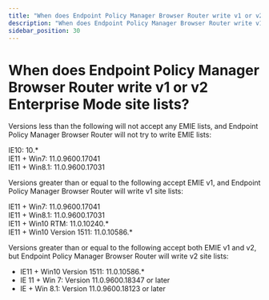 ```yaml
---
title: "When does Endpoint Policy Manager Browser Router write v1 or v2 Enterprise Mode site lists?"
description: "When does Endpoint Policy Manager Browser Router write v1 or v2 Enterprise Mode site lists?"
sidebar_position: 30
---
```


# When does Endpoint Policy Manager Browser Router write v1 or v2 Enterprise Mode site lists?

Versions less than the following will not accept any EMIE lists, and Endpoint Policy Manager Browser
Router will not try to write EMIE lists:

IE10: 10.\*  
IE11 + Win7: 11.0.9600.17041  
IE11 + Win8.1: 11.0.9600.17031

Versions greater than or equal to the following accept EMIE v1, and Endpoint Policy Manager Browser
Router will write v1 site lists:

IE11 + Win7: 11.0.9600.17041  
IE11 + Win8.1: 11.0.9600.17031  
IE11 + Win10 RTM: 11.0.10240.\*  
IE11 + Win10 Version 1511: 11.0.10586.\*

Versions greater than or equal to the following accept both EMIE v1 and v2, but Endpoint Policy
Manager Browser Router will write v2 site lists:

- IE11 + Win10 Version 1511: 11.0.10586.\*
- IE 11 + Win 7: Version 11.0.9600.18347 or later
- IE + Win 8.1: Version 11.0.9600.18123 or later
